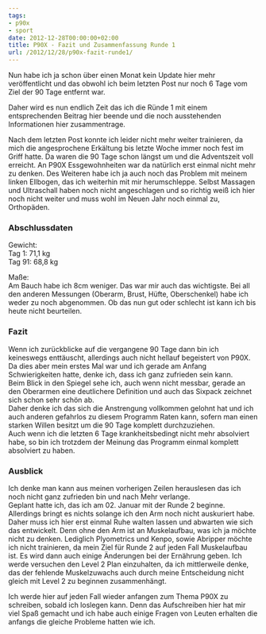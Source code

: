 ```yaml
---
tags:
- p90x
- sport
date: 2012-12-28T00:00:00+02:00
title: P90X - Fazit und Zusammenfassung Runde 1
url: /2012/12/28/p90x-fazit-runde1/
---
```


Nun habe ich ja schon über einen Monat kein Update hier mehr veröffentlicht und das obwohl ich beim letzten Post nur noch 6 Tage vom Ziel der 90 Tage entfernt war.

Daher wird es nun endlich Zeit das ich die Ründe 1 mit einem entsprechenden Beitrag hier beende und die noch ausstehenden Informationen hier zusammentrage.

Nach dem letzten Post konnte ich leider nicht mehr weiter trainieren, da mich die angesprochene Erkältung bis letzte Woche immer noch fest im Griff hatte. Da waren die 90 Tage schon längst um und die Adventszeit voll erreicht. An P90X Essgewohnheiten war da natürlich erst einmal nicht mehr zu denken.
Des Weiteren habe ich ja auch noch das Problem mit meinem linken Ellbogen, das ich weiterhin mit mir herumschleppe. Selbst Massagen und Ultraschall haben noch nicht angeschlagen und so richtig weiß ich hier noch nicht weiter und muss wohl im Neuen Jahr noch einmal zu, Orthopäden.

### Abschlussdaten

Gewicht:  
Tag  1: 71,1 kg  
Tag 91: 68,8 kg

Maße:  
Am Bauch habe ich 8cm weniger. Das war mir auch das wichtigste. Bei all den anderen Messungen (Oberarm, Brust, Hüfte, Oberschenkel) habe ich weder zu noch abgenommen. Ob das nun gut oder schlecht ist kann ich bis heute nicht beurteilen.

### Fazit
Wenn ich zurückblicke auf die vergangene 90 Tage dann bin ich keineswegs enttäuscht, allerdings auch nicht hellauf begeistert von P90X. Da dies aber mein erstes Mal war und ich gerade am Anfang Schwierigkeiten hatte, denke ich, dass ich ganz zufrieden sein kann.  
Beim Blick in den Spiegel sehe ich, auch wenn nicht messbar, gerade an den Oberarmen eine deutlichere Definition und auch das Sixpack zeichnet sich schon sehr schön ab.  
Daher denke ich das sich die Anstrengung vollkommen gelohnt hat und ich auch anderen gefahrlos zu diesem Programm Raten kann, sofern man einen starken Willen besitzt um die 90 Tage komplett durchzuziehen.  
Auch wenn ich die letzten 6 Tage krankheitsbedingt nicht mehr absolviert habe, so bin ich trotzdem der Meinung das Programm einmal komplett absolviert zu haben.

### Ausblick
Ich denke man kann aus meinen vorherigen Zeilen herauslesen das ich noch nicht ganz zufrieden bin und nach Mehr verlange.  
Geplant hatte ich, das ich am 02. Januar mit der Runde 2 beginne. Allerdings bringt es nichts solange ich den Arm noch nicht auskuriert habe. Daher muss ich hier erst einmal Ruhe walten lassen und abwarten wie sich das entwickelt. Denn ohne den Arm ist an Muskelaufbau, was ich ja möchte nicht zu denken. Lediglich Plyometrics und Kenpo, sowie Abripper möchte ich nicht trainieren, da mein Ziel für Runde 2 auf jeden Fall Muskelaufbau ist.
Es wird dann auch einige Änderungen bei der Ernährung geben. Ich werde versuchen den Level 2 Plan einzuhalten, da ich mittlerweile denke, das der fehlende Muskelzuwachs auch durch meine Entscheidung nicht gleich mit Level 2 zu beginnen zusammenhängt.

Ich werde hier auf jeden Fall wieder anfangen zum Thema P90X zu schreiben, sobald ich loslegen kann. Denn das Aufschreiben hier hat mir viel Spaß gemacht und ich habe auch einige Fragen von Leuten erhalten die anfangs die gleiche Probleme hatten wie ich.


